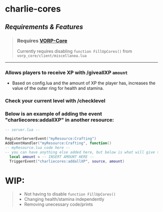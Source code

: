 # charlie-cores
## *Requirements & Features*
>### **Requires **[VORP-Core](https://github.com/VORPCORE/VORP-Core)****
>Currently requires disabling `function FillUpCores()` from `vorp_core/client/miscellanea.lua`

---

### Allows players to receive XP with /giveallXP `amount`
- Based on config.lua and the amount of XP the player has, increases the value of the outer ring for health and stamina.

### Check your current level with /checklevel

### Below is an example of adding the event "charliecores:addallXP" in another resource:
```myresource.lua
-- server.lua --

RegisterServerEvent("myResource:Crafting")
AddEventHandler("myResource:Crafting", function()
-- myResource.lua code here --
-- you can have anything else added here, but below is what will give the player XP --
  local amount = -- INSERT AMOUNT HERE --
  TriggerEvent("charliecores:addallXP", source, amount)
  ```




# WIP:
>- Not having to disable `function FillUpCores()`
>- Changing health/stamina independently
>- Removing unecessary code/prints
